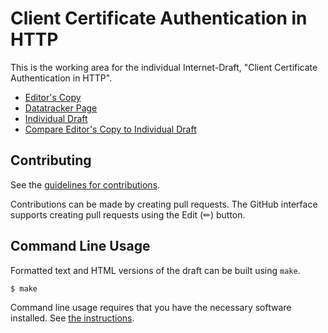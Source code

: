 # Client Certificate Authentication in HTTP

This is the working area for the individual Internet-Draft, "Client Certificate Authentication in HTTP".

* [Editor's Copy](https://MikeBishop.github.io/client-cert-auth/#go.draft-bishop-httpbis-client-cert-auth.html)
* [Datatracker Page](https://datatracker.ietf.org/doc/draft-bishop-httpbis-client-cert-auth)
* [Individual Draft](https://datatracker.ietf.org/doc/html/draft-bishop-httpbis-client-cert-auth)
* [Compare Editor's Copy to Individual Draft](https://MikeBishop.github.io/client-cert-auth/#go.draft-bishop-httpbis-client-cert-auth.diff)


## Contributing

See the
[guidelines for contributions](https://github.com/MikeBishop/client-cert-auth/blob/main/CONTRIBUTING.md).

Contributions can be made by creating pull requests.
The GitHub interface supports creating pull requests using the Edit (✏) button.


## Command Line Usage

Formatted text and HTML versions of the draft can be built using `make`.

```sh
$ make
```

Command line usage requires that you have the necessary software installed.  See
[the instructions](https://github.com/martinthomson/i-d-template/blob/main/doc/SETUP.md).

